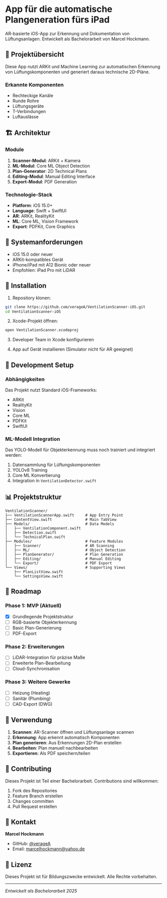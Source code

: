 # App für die automatische Plangeneration fürs iPad

AR-basierte iOS-App zur Erkennung und Dokumentation von Lüftungsanlagen. Entwickelt als Bachelorarbeit von Marcel Hockmann.

## 🎯 Projektübersicht

Diese App nutzt ARKit und Machine Learning zur automatischen Erkennung von Lüftungskomponenten und generiert daraus technische 2D-Pläne.

### Erkannte Komponenten
- Rechteckige Kanäle
- Runde Rohre
- Lüftungsgeräte
- T-Verbindungen
- Luftauslässe

## 🏗️ Architektur

### Module
1. **Scanner-Modul**: ARKit + Kamera
2. **ML-Modul**: Core ML Object Detection
3. **Plan-Generator**: 2D Technical Plans
4. **Editing-Modul**: Manual Editing Interface
5. **Export-Modul**: PDF Generation

### Technologie-Stack
- **Platform**: iOS 15.0+
- **Language**: Swift + SwiftUI
- **AR**: ARKit, RealityKit
- **ML**: Core ML, Vision Framework
- **Export**: PDFKit, Core Graphics

## 📱 Systemanforderungen

- iOS 15.0 oder neuer
- ARKit-kompatibles Gerät
- iPhone/iPad mit A12 Bionic oder neuer
- Empfohlen: iPad Pro mit LiDAR

## 🚀 Installation

1. Repository klonen:
```bash
git clone https://github.com/verageA/VentilationScanner-iOS.git
cd VentilationScanner-iOS
```

2. Xcode-Projekt öffnen:
```bash
open VentilationScanner.xcodeproj
```

3. Developer Team in Xcode konfigurieren

4. App auf Gerät installieren (Simulator nicht für AR geeignet)

## 🔧 Development Setup

### Abhängigkeiten
Das Projekt nutzt Standard iOS-Frameworks:
- ARKit
- RealityKit
- Vision
- Core ML
- PDFKit
- SwiftUI

### ML-Modell Integration
Das YOLO-Modell für Objekterkennung muss noch trainiert und integriert werden:

1. Datensammlung für Lüftungskomponenten
2. YOLOv8 Training
3. Core ML Konvertierung
4. Integration in `VentilationDetector.swift`

## 📊 Projektstruktur

```
VentilationScanner/
├── VentilationScannerApp.swift     # App Entry Point
├── ContentView.swift               # Main TabView
├── Models/                         # Data Models
│   ├── VentilationComponent.swift
│   ├── Detection.swift
│   └── TechnicalPlan.swift
├── Modules/                        # Feature Modules
│   ├── Scanner/                    # AR Scanning
│   ├── ML/                         # Object Detection
│   ├── PlanGenerator/              # Plan Generation
│   ├── Editing/                    # Manual Editing
│   └── Export/                     # PDF Export
└── Views/                          # Supporting Views
    ├── PlanListView.swift
    └── SettingsView.swift
```

## 🎯 Roadmap

### Phase 1: MVP (Aktuell)
- [x] Grundlegende Projektstruktur
- [ ] RGB-basierte Objekterkennung
- [ ] Basic Plan-Generierung
- [ ] PDF-Export

### Phase 2: Erweiterungen
- [ ] LiDAR-Integration für präzise Maße
- [ ] Erweiterte Plan-Bearbeitung
- [ ] Cloud-Synchronisation

### Phase 3: Weitere Gewerke
- [ ] Heizung (Heating)
- [ ] Sanitär (Plumbing)
- [ ] CAD-Export (DWG)

## 📖 Verwendung

1. **Scannen**: AR-Scanner öffnen und Lüftungsanlage scannen
2. **Erkennung**: App erkennt automatisch Komponenten
3. **Plan generieren**: Aus Erkennungen 2D-Plan erstellen
4. **Bearbeiten**: Plan manuell nachbearbeiten
5. **Exportieren**: Als PDF speichern/teilen

## 🤝 Contributing

Dieses Projekt ist Teil einer Bachelorarbeit. Contributions sind willkommen:

1. Fork des Repositories
2. Feature Branch erstellen
3. Changes committen
4. Pull Request erstellen

## 📧 Kontakt

**Marcel Hockmann**
- GitHub: [@verageA](https://github.com/verageA)
- Email: marcelhockmann@yahoo.de

## 📄 Lizenz

Dieses Projekt ist für Bildungszwecke entwickelt. Alle Rechte vorbehalten.

---

*Entwickelt als Bachelorarbeit 2025*
